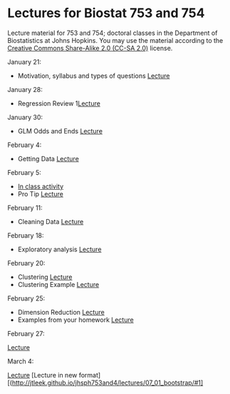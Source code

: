 Lectures for Biostat 753 and 754
==============

Lecture material for 753 and 754; doctoral classes in the Department of Biostatistics at Johns Hopkins. You may use the material according to the [Creative Commons Share-Alike 2.0 (CC-SA 2.0)](http://creativecommons.org/licenses/by/2.0/) license. 

January 21: 
* Motivation, syllabus and types of questions [Lecture](http://jtleek.github.io/jhsph753and4/lectures/01_01_courseBackground/#1)

January 28: 
* Regression Review 1[Lecture](http://jtleek.github.io/jhsph753and4/lectures/02_01_regressionReview/#1)

January 30: 
* GLM Odds and Ends [Lecture](http://jtleek.github.io/jhsph753and4/lectures/02_02_glmOddsAndEnds/#1)

February 4: 
* Getting Data [Lecture](http://jtleek.github.io/jhsph753and4/lectures/03_01_gettingData/#1)

February 5: 
* [In class activity](https://github.com/jtleek/jhsph753and4/blob/master/lectures/03_02_inclass.md)
* Pro Tip [Lecture](http://jtleek.github.io/jhsph753and4/lectures/03_02_proTip/#1)

February 11:

* Cleaning Data [Lecture](http://jtleek.github.io/jhsph753and4/lectures/04_01_cleaningData/#1)

February 18:

* Exploratory analysis [Lecture](http://jtleek.github.io/jhsph753and4/lectures/05_01_exploratoryAnalysis/#1)

February 20:

* Clustering [Lecture](http://jtleek.github.io/jhsph753and4/lectures/05_02_clustering/#1)
* Clustering Example [Lecture](http://jtleek.github.io/jhsph753and4/lectures/05_02_clusteringExample/#1)

February 25:

* Dimension Reduction [Lecture](http://jtleek.github.io/jhsph753and4/lectures/06_01_dimensionReduction/#1)
* Examples from your homework [Lecture](http://jtleek.github.io/jhsph753and4/lectures/06_01_examplesHomework/#1)

February 27: 

[Lecture](http://jtleek.github.io/jhsph753and4/lectures/06_01_dimensionReduction/#1)

March 4:

[Lecture](http://biostat.jhsph.edu/~jleek/teaching/2011/754/lecture9.pdf)
[Lecture in new format][(http://jtleek.github.io/jhsph753and4/lectures/07_01_bootstrap/#1]
